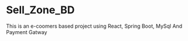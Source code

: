 # Sell_Zone_BD
This is an e-coomers based project using React, Spring Boot, MySql And Payment Gatway
